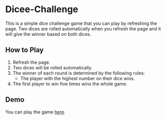# Dicee-Challenge

This is a simple dice challenge game that you can play by refreshing the page. Two dices are rolled automatically when you refresh the page and it will give the winner based on both dices.

## How to Play

1. Refresh the page.
2. Two dices will be rolled automatically.
3. The winner of each round is determined by the following rules:
   - The player with the highest number on their dice wins.
4. The first player to win five times wins the whole game.

## Demo

You can play the game [here](https://akshays734.github.io/Dicee-Challenge/).
